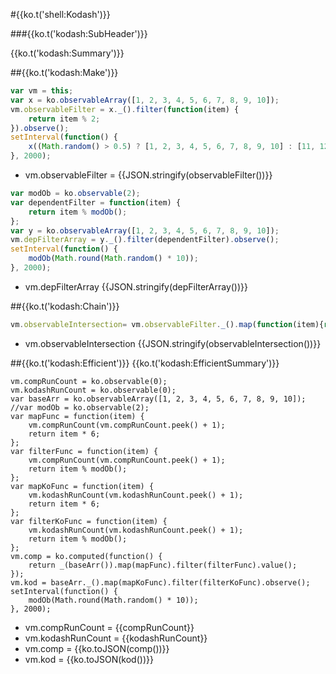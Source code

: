 #{{ko.t('shell:Kodash')}}

###{{ko.t('kodash:SubHeader')}}

{{ko.t('kodash:Summary')}}

##{{ko.t('kodash:Make')}}
```javascript
var vm = this;
var x = ko.observableArray([1, 2, 3, 4, 5, 6, 7, 8, 9, 10]);
vm.observableFilter = x._().filter(function(item) {
    return item % 2;
}).observe();
setInterval(function() {
    x((Math.random() > 0.5) ? [1, 2, 3, 4, 5, 6, 7, 8, 9, 10] : [11, 12, 13, 14, 15, 16, 17, 18, 19, 20]);
}, 2000);
```
- vm.observableFilter = {{JSON.stringify(observableFilter())}}

```javascript
var modOb = ko.observable(2);
var dependentFilter = function(item) {
    return item % modOb();
};
var y = ko.observableArray([1, 2, 3, 4, 5, 6, 7, 8, 9, 10]);
vm.depFilterArray = y._().filter(dependentFilter).observe();
setInterval(function() {
    modOb(Math.round(Math.random() * 10));
}, 2000);
```
- vm.depFilterArray {{JSON.stringify(depFilterArray())}}

##{{ko.t('kodash:Chain')}}
```javascript
vm.observableIntersection= vm.observableFilter._().map(function(item){return item%10;}).intersection(vm.depFilterArray).observe();
```
- vm.observableIntersection {{JSON.stringify(observableIntersection())}}

##{{ko.t('kodash:Efficient')}}
{{ko.t('kodash:EfficientSummary')}}

```
vm.compRunCount = ko.observable(0);
vm.kodashRunCount = ko.observable(0);
var baseArr = ko.observableArray([1, 2, 3, 4, 5, 6, 7, 8, 9, 10]);
//var modOb = ko.observable(2);
var mapFunc = function(item) {
    vm.compRunCount(vm.compRunCount.peek() + 1);
    return item * 6;
};
var filterFunc = function(item) {
    vm.compRunCount(vm.compRunCount.peek() + 1);
    return item % modOb();
};
var mapKoFunc = function(item) {
    vm.kodashRunCount(vm.kodashRunCount.peek() + 1);
    return item * 6;
};
var filterKoFunc = function(item) {
    vm.kodashRunCount(vm.kodashRunCount.peek() + 1);
    return item % modOb();
};
vm.comp = ko.computed(function() {
    return _(baseArr()).map(mapFunc).filter(filterFunc).value();
});
vm.kod = baseArr._().map(mapKoFunc).filter(filterKoFunc).observe();
setInterval(function() {
    modOb(Math.round(Math.random() * 10));
}, 2000);
```
- vm.compRunCount = {{compRunCount}}
- vm.kodashRunCount = {{kodashRunCount}}
- vm.comp = {{ko.toJSON(comp())}}
- vm.kod = {{ko.toJSON(kod())}}
